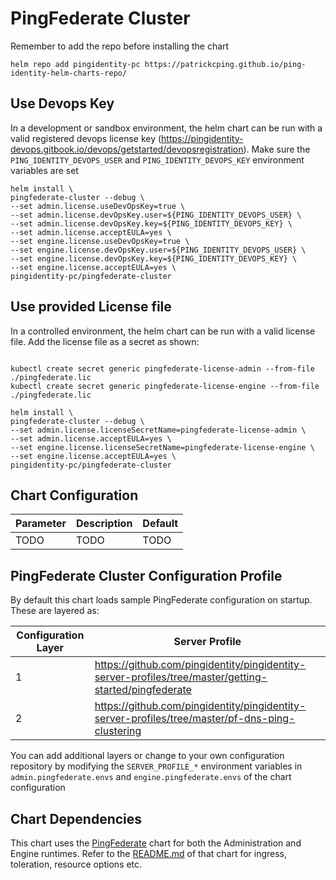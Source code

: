 # PingFederate Cluster

Remember to add the repo before installing the chart
```shell
helm repo add pingidentity-pc https://patrickcping.github.io/ping-identity-helm-charts-repo/
```

## Use Devops Key
In a development or sandbox environment, the helm chart can be run with a valid registered devops license key (https://pingidentity-devops.gitbook.io/devops/getstarted/devopsregistration).  Make sure the `PING_IDENTITY_DEVOPS_USER` and `PING_IDENTITY_DEVOPS_KEY` environment variables are set

```shell
helm install \
pingfederate-cluster --debug \
--set admin.license.useDevOpsKey=true \
--set admin.license.devOpsKey.user=${PING_IDENTITY_DEVOPS_USER} \
--set admin.license.devOpsKey.key=${PING_IDENTITY_DEVOPS_KEY} \
--set admin.license.acceptEULA=yes \
--set engine.license.useDevOpsKey=true \
--set engine.license.devOpsKey.user=${PING_IDENTITY_DEVOPS_USER} \
--set engine.license.devOpsKey.key=${PING_IDENTITY_DEVOPS_KEY} \
--set engine.license.acceptEULA=yes \
pingidentity-pc/pingfederate-cluster
```

## Use provided License file
In a controlled environment, the helm chart can be run with a valid license file.  Add the license file as a secret as shown:
```shell

kubectl create secret generic pingfederate-license-admin --from-file ./pingfederate.lic
kubectl create secret generic pingfederate-license-engine --from-file ./pingfederate.lic

helm install \
pingfederate-cluster --debug \
--set admin.license.licenseSecretName=pingfederate-license-admin \
--set admin.license.acceptEULA=yes \
--set engine.license.licenseSecretName=pingfederate-license-engine \
--set engine.license.acceptEULA=yes \
pingidentity-pc/pingfederate-cluster
```

## Chart Configuration

| Parameter | Description | Default |
|--|--|--|
| TODO | TODO | TODO |


## PingFederate Cluster Configuration Profile

By default this chart loads sample PingFederate configuration on startup.  These are layered as:

| Configuration Layer | Server Profile |
|--|--|
| 1 | https://github.com/pingidentity/pingidentity-server-profiles/tree/master/getting-started/pingfederate |
| 2 | https://github.com/pingidentity/pingidentity-server-profiles/tree/master/pf-dns-ping-clustering |

You can add additional layers or change to your own configuration repository by modifying the `SERVER_PROFILE_*` environment variables in `admin.pingfederate.envs` and `engine.pingfederate.envs` of the chart configuration

## Chart Dependencies

This chart uses the [PingFederate](./../pingfederate) chart for both the Administration and Engine runtimes.  Refer to the [README.md](./../pingfederate/README.md) of that chart for ingress, toleration, resource options etc.